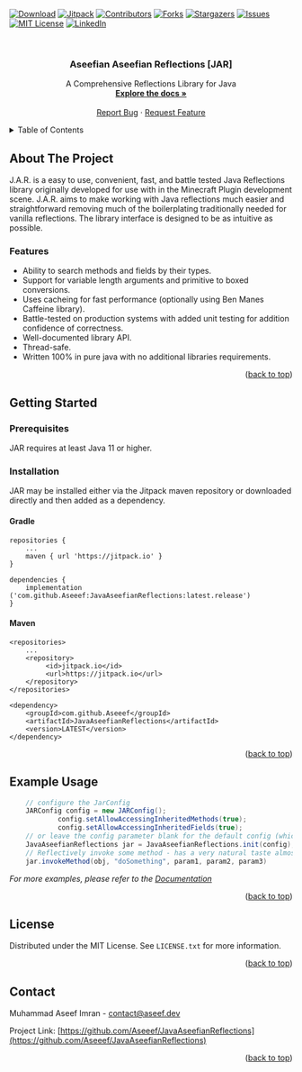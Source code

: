 <!-- PROJECT SHIELDS -->
<!--
*** I'm using markdown "reference style" links for readability.
*** Reference links are enclosed in brackets [ ] instead of parentheses ( ).
*** See the bottom of this document for the declaration of the reference variables
*** for contributors-url, forks-url, etc. This is an optional, concise syntax you may use.
*** https://www.markdownguide.org/basic-syntax/#reference-style-links
-->
[![Download][download-shield]][download-url]
[![Jitpack][jitpack-shield]][jitpack-url]
[![Contributors][contributors-shield]][contributors-url]
[![Forks][forks-shield]][forks-url]
[![Stargazers][stars-shield]][stars-url]
[![Issues][issues-shield]][issues-url]
[![MIT License][license-shield]][license-url]
[![LinkedIn][linkedin-shield]][linkedin-url]



<!-- PROJECT LOGO -->
<br />
<div align="center">

<h3 align="center">Aseefian Aseefian Reflections [JAR]</h3>

  <p align="center">
    A Comprehensive Reflections Library for Java
    <br />
    <a href="https://github.com/Aseeef/AseefianProxyPool/wiki"><strong>Explore the docs »</strong></a>
    <br />
    <br />
    <a href="https://github.com/Aseeef/AseefianProxyPool/issues">Report Bug</a>
    ·
    <a href="https://github.com/Aseeef/AseefianProxyPool/issues">Request Feature</a>
  </p>
</div>



<!-- TABLE OF CONTENTS -->
<details>
  <summary>Table of Contents</summary>
  <ol>
    <li>
      <a href="#about-the-project">About The Project</a>
        <ul>
         <li><a href="#features">Features</a></li>
        </ul>
    </li>
    <li>
      <a href="#getting-started">Getting Started</a>
      <ul>
         <li><a href="#prerequisites">Prerequisites</a></li>
        <li><a href="#installation">Installation</a></li>
      </ul>
    </li>
    <li><a href="#usage">Usage</a></li>
    <li><a href="#license">License</a></li>
    <li><a href="#contact">Contact</a></li>
  </ol>
</details>



<!-- ABOUT THE PROJECT -->
## About The Project

J.A.R. is a easy to use, convenient, fast, and battle tested Java Reflections library originally developed for use with in the Minecraft Plugin development scene. J.A.R. aims to make working with Java reflections much easier and straightforward removing much of the boilerplating traditionally needed for vanilla reflections. The library interface is designed to be as intuitive as possible.

### Features

* Ability to search methods and fields by their types.
* Support for variable length arguments and primitive to boxed conversions.
* Uses cacheing for fast performance (optionally using Ben Manes Caffeine library).
* Battle-tested on production systems with added unit testing for addition confidence of correctness.
* Well-documented library API.
* Thread-safe.
* Written 100% in pure java with no additional libraries requirements.

<p align="right">(<a href="#readme-top">back to top</a>)</p>

<!-- GETTING STARTED -->
## Getting Started

### Prerequisites

JAR requires at least Java 11 or higher.

### Installation

JAR may be installed either via the Jitpack maven repository or downloaded directly and then added as a dependency.

#### Gradle
```
repositories {
	...
	maven { url 'https://jitpack.io' }
}
```
```
dependencies {
    implementation ('com.github.Aseeef:JavaAseefianReflections:latest.release')
}
```
#### Maven
```
<repositories>
    ...
	<repository>
		 <id>jitpack.io</id>
		 <url>https://jitpack.io</url>
	</repository>
</repositories>
```
```
<dependency>
	<groupId>com.github.Aseeef</groupId>
	<artifactId>JavaAseefianReflections</artifactId>
	<version>LATEST</version>
</dependency>
```

<p align="right">(<a href="#readme-top">back to top</a>)</p>



<!-- USAGE EXAMPLES -->
## Example Usage

```java
    // configure the JarConfig
    JARConfig config = new JARConfig();
            config.setAllowAccessingInheritedMethods(true);
            config.setAllowAccessingInheritedFields(true);
    // or leave the config parameter blank for the default config (which will work for most people)
    JavaAseefianReflections jar = JavaAseefianReflections.init(config);
    // Reflectively invoke some method - has a very natural taste almost like calling a method non-reflectively
    jar.invokeMethod(obj, "doSomething", param1, param2, param3)
```

_For more examples, please refer to the [Documentation](https://example.com)_

<p align="right">(<a href="#readme-top">back to top</a>)</p>


<!-- LICENSE -->
## License

Distributed under the MIT License. See `LICENSE.txt` for more information.

<p align="right">(<a href="#readme-top">back to top</a>)</p>



<!-- About the author -->
## Contact

Muhammad Aseef Imran -  [contact@aseef.dev](mail:contact@aseef.dev)

Project Link: [https://github.com/Aseeef/JavaAseefianReflections](https://github.com/Aseeef/JavaAseefianReflections)

<p align="right">(<a href="#readme-top">back to top</a>)</p>


<!-- MARKDOWN LINKS & IMAGES -->
<!-- https://www.markdownguide.org/basic-syntax/#reference-style-links -->
[contributors-shield]: https://img.shields.io/github/contributors/Aseeef/AseefianProxyPool.svg?style=for-the-badge
[contributors-url]: https://github.com/Aseeef/AseefianProxyPool/graphs/contributors
[forks-shield]: https://img.shields.io/github/forks/Aseeef/AseefianProxyPool.svg?style=for-the-badge
[forks-url]: https://github.com/Aseeef/AseefianProxyPool/network/members
[stars-shield]: https://img.shields.io/github/stars/Aseeef/AseefianProxyPool.svg?style=for-the-badge
[stars-url]: https://github.com/Aseeef/AseefianProxyPool/stargazers
[issues-shield]: https://img.shields.io/github/issues/Aseeef/AseefianProxyPool.svg?style=for-the-badge
[issues-url]: https://github.com/Aseeef/AseefianProxyPool/issues
[license-shield]: https://img.shields.io/github/license/Aseeef/AseefianProxyPool.svg?style=for-the-badge
[license-url]: https://github.com/Aseeef/AseefianProxyPool/blob/master/LICENSE.txt
[linkedin-shield]: https://img.shields.io/badge/-LinkedIn-black.svg?style=for-the-badge&logo=linkedin&colorB=555
[linkedin-url]: https://www.linkedin.com/in/aseef/
[jitpack-shield]: https://img.shields.io/jitpack/version/com.github.Aseeef/AseefianProxyPool?style=for-the-badge
[jitpack-url]: https://jitpack.io/#Aseeef/AseefianProxyPool/
[download-shield]: https://img.shields.io/github/downloads/Aseeef/AseefianProxyPool/total?style=for-the-badge
[download-url]: https://github.com/Aseeef/AseefianProxyPool/releases
